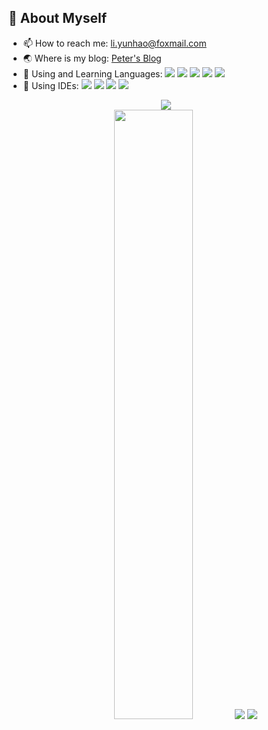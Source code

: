 ## 🧐 About Myself

- 📫 How to reach me: li.yunhao@foxmail.com
- :earth_asia: Where is my blog: [Peter's Blog](https://yunhaoli24.github.io/)
- 🌱 Using and Learning Languages: [![](https://img.shields.io/badge/-Java-007396?style=flat-square&logo=Java&logoColor=ffffff)](https://reactjs.org/) [![](https://img.shields.io/badge/-Python-007396?style=flat-square&logo=python&logoColor=ffffff)]()  [![](https://img.shields.io/badge/-C++-007396?style=flat-square&logo=C&logoColor=ffffff)]() [![](https://img.shields.io/badge/-Shell-007396?style=flat-square&logo=Shell&logoColor=ffffff)]()  [![](https://img.shields.io/badge/-Markdown-007396?style=flat-square&logo=Markdown&logoColor=ffffff)]() 
- 🧰 Using IDEs: [![](https://img.shields.io/badge/-IDEA-007396?style=flat-square&logo=intellijidea&logoColor=ffffff)]() [![](https://img.shields.io/badge/-PyCharm-007396?style=flat-square&logo=PyCharm&logoColor=ffffff)]() [![](https://img.shields.io/badge/-CLion-007396?style=flat-square&logo=CLion&logoColor=ffffff)]() [![](https://img.shields.io/badge/-VS%20Code-007396?style=flat-square&logo=Visual%20Studio%20Code&logoColor=ffffff)]()

<div align="center">
  <img  src="https://github-readme-streak-stats.herokuapp.com/?user=yunhaoli24&hide_border=true&theme=blue-green" /><br >
  <a href="https://github.com/anuraghazra/github-readme-stats"><img width=50% src="https://github-readme-stats.vercel.app/api?username=yunhaoli24&show_icons=true&theme=nord&include_all_commits&card_width=30"></img></a>
  <a href="https://github.com/anuraghazra/github-readme-stats"><img src="https://github-readme-stats.vercel.app/api/top-langs/?username=yunhaoli24&theme=tokyonight&hide=HTML,CMake,Makefile,JavaScript&layout=compact&include_all_commits"></img></a>
  <img src="https://github-readme-activity-graph.cyclic.app/graph?username=yunhaoli24&theme=vue&custom_title=lealaxy%20%E3%81%AE%20Activities" />
</div>
